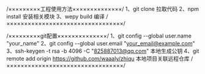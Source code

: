 /×××××××××工程使用方法××××××××××××××/
1、git clone 拉取代码
2、npm install 安装相关模块
3、wepy build 编译
/×××××××××××××××××××××××××××××××××/

/×××××××××git配置××××××××××××××/
1、git config --global user.name "your_name" 
2、git config --global user.email "your_email@example.com"
3、ssh-keygen -t rsa -b 4096 -C "825887013@qq.com" 本地生成公钥
4、git remote add origin https://github.com/waaaly/zhiqu 本地项目关联远程仓库
/×××××××××××××××××××××××××××××××××/
